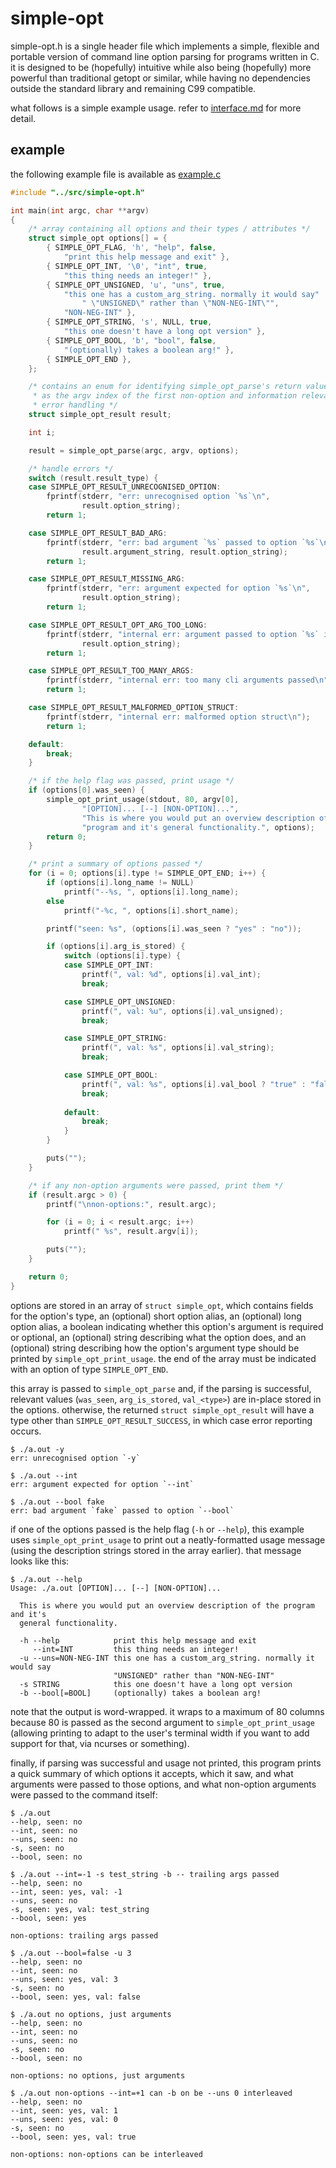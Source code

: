 simple-opt
==========

simple-opt.h is a single header file which implements a simple, flexible and
portable version of command line option parsing for programs written in C. it
is designed to be (hopefully) intuitive while also being (hopefully) more
powerful than traditional getopt or similar, while having no dependencies
outside the standard library and remaining C99 compatible.

what follows is a simple example usage. refer to
[interface.md](doc/interface.md) for more detail.


example
-------

the following example file is available as [example.c](doc/example.c)

```C
#include "../src/simple-opt.h"

int main(int argc, char **argv)
{
	/* array containing all options and their types / attributes */
	struct simple_opt options[] = {
		{ SIMPLE_OPT_FLAG, 'h', "help", false,
			"print this help message and exit" },
		{ SIMPLE_OPT_INT, '\0', "int", true,
			"this thing needs an integer!" },
		{ SIMPLE_OPT_UNSIGNED, 'u', "uns", true,
			"this one has a custom_arg_string. normally it would say" 
				" \"UNSIGNED\" rather than \"NON-NEG-INT\"",
			"NON-NEG-INT" },
		{ SIMPLE_OPT_STRING, 's', NULL, true,
			"this one doesn't have a long opt version" },
		{ SIMPLE_OPT_BOOL, 'b', "bool", false,
			"(optionally) takes a boolean arg!" },
		{ SIMPLE_OPT_END },
	};

	/* contains an enum for identifying simple_opt_parse's return value as well
	 * as the argv index of the first non-option and information relevant for
	 * error handling */
	struct simple_opt_result result;

	int i;

	result = simple_opt_parse(argc, argv, options);

	/* handle errors */
	switch (result.result_type) {
	case SIMPLE_OPT_RESULT_UNRECOGNISED_OPTION:
		fprintf(stderr, "err: unrecognised option `%s`\n",
				result.option_string);
		return 1;

	case SIMPLE_OPT_RESULT_BAD_ARG:
		fprintf(stderr, "err: bad argument `%s` passed to option `%s`\n",
				result.argument_string, result.option_string);
		return 1;

	case SIMPLE_OPT_RESULT_MISSING_ARG:
		fprintf(stderr, "err: argument expected for option `%s`\n",
				result.option_string);
		return 1;

	case SIMPLE_OPT_RESULT_OPT_ARG_TOO_LONG:
		fprintf(stderr, "internal err: argument passed to option `%s` is too long\n",
				result.option_string);
		return 1;

	case SIMPLE_OPT_RESULT_TOO_MANY_ARGS:
		fprintf(stderr, "internal err: too many cli arguments passed\n");
		return 1;

	case SIMPLE_OPT_RESULT_MALFORMED_OPTION_STRUCT:
		fprintf(stderr, "internal err: malformed option struct\n");
		return 1;

	default:
		break;
	}

	/* if the help flag was passed, print usage */
	if (options[0].was_seen) {
		simple_opt_print_usage(stdout, 80, argv[0],
				"[OPTION]... [--] [NON-OPTION]...",
				"This is where you would put an overview description of the "
				"program and it's general functionality.", options);
		return 0;
	}

	/* print a summary of options passed */
	for (i = 0; options[i].type != SIMPLE_OPT_END; i++) {
		if (options[i].long_name != NULL)
			printf("--%s, ", options[i].long_name);
		else
			printf("-%c, ", options[i].short_name);

		printf("seen: %s", (options[i].was_seen ? "yes" : "no"));

		if (options[i].arg_is_stored) {
			switch (options[i].type) {
			case SIMPLE_OPT_INT:
				printf(", val: %d", options[i].val_int);
				break;

			case SIMPLE_OPT_UNSIGNED:
				printf(", val: %u", options[i].val_unsigned);
				break;

			case SIMPLE_OPT_STRING:
				printf(", val: %s", options[i].val_string);
				break;

			case SIMPLE_OPT_BOOL:
				printf(", val: %s", options[i].val_bool ? "true" : "false");
				break;
				
			default:
				break;
			}
		}

		puts("");
	}

	/* if any non-option arguments were passed, print them */
	if (result.argc > 0) {
		printf("\nnon-options:", result.argc);

		for (i = 0; i < result.argc; i++)
			printf(" %s", result.argv[i]);

		puts("");
	}

	return 0;
}
```

options are stored in an array of `struct simple_opt`, which contains fields
for the option's type, an (optional) short option alias, an (optional) long
option alias, a boolean indicating whether this option's argument is required
or optional, an (optional) string describing what the option does, and an
(optional) string describing how the option's argument type should be printed
by `simple_opt_print_usage`. the end of the array must be indicated with an
option of type `SIMPLE_OPT_END`.

this array is passed to `simple_opt_parse` and, if the parsing is successful,
relevant values (`was_seen`, `arg_is_stored`, `val_<type>`) are in-place stored
in the options. otherwise, the returned `struct simple_opt_result` will have a
type other than `SIMPLE_OPT_RESULT_SUCCESS`, in which case error reporting
occurs.

```
$ ./a.out -y
err: unrecognised option `-y`
```

```
$ ./a.out --int
err: argument expected for option `--int`
```

```
$ ./a.out --bool fake
err: bad argument `fake` passed to option `--bool`
```

if one of the options passed is the help flag (`-h` or `--help`), this example
uses `simple_opt_print_usage` to print out a neatly-formatted usage message
(using the description strings stored in the array earlier). that message looks
like this:

```
$ ./a.out --help
Usage: ./a.out [OPTION]... [--] [NON-OPTION]...

  This is where you would put an overview description of the program and it's
  general functionality.

  -h --help            print this help message and exit
     --int=INT         this thing needs an integer!
  -u --uns=NON-NEG-INT this one has a custom_arg_string. normally it would say
                       "UNSIGNED" rather than "NON-NEG-INT"
  -s STRING            this one doesn't have a long opt version
  -b --bool[=BOOL]     (optionally) takes a boolean arg!
```

note that the output is word-wrapped. it wraps to a maximum of 80 columns
because 80 is passed as the second argument to `simple_opt_print_usage`
(allowing printing to adapt to the user's terminal width if you want to add
support for that, via ncurses or something).

finally, if parsing was successful and usage not printed, this program prints a
quick summary of which options it accepts, which it saw, and what arguments
were passed to those options, and what non-option arguments were passed to the
command itself:

```
$ ./a.out 
--help, seen: no
--int, seen: no
--uns, seen: no
-s, seen: no
--bool, seen: no
```

```
$ ./a.out --int=-1 -s test_string -b -- trailing args passed
--help, seen: no
--int, seen: yes, val: -1
--uns, seen: no
-s, seen: yes, val: test_string
--bool, seen: yes

non-options: trailing args passed
```

```
$ ./a.out --bool=false -u 3
--help, seen: no
--int, seen: no
--uns, seen: yes, val: 3
-s, seen: no
--bool, seen: yes, val: false
```

```
$ ./a.out no options, just arguments
--help, seen: no
--int, seen: no
--uns, seen: no
-s, seen: no
--bool, seen: no

non-options: no options, just arguments
```

```
$ ./a.out non-options --int=+1 can -b on be --uns 0 interleaved
--help, seen: no
--int, seen: yes, val: 1
--uns, seen: yes, val: 0
-s, seen: no
--bool, seen: yes, val: true

non-options: non-options can be interleaved
```


